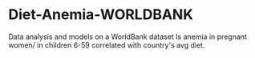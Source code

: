 # Diet-Anemia-WORLDBANK
Data analysis and models on a WorldBank dataset
Is anemia in pregnant women/ in children 6-59 correlated with country's avg diet.

